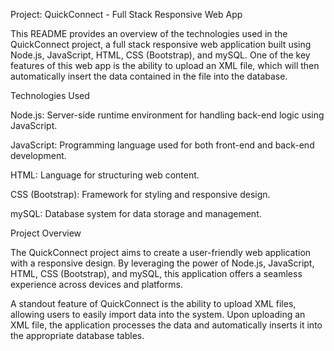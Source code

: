 Project: QuickConnect - Full Stack Responsive Web App


This README provides an overview of the technologies used in the QuickConnect project, a full stack responsive web application built using Node.js, JavaScript, HTML, CSS (Bootstrap), and mySQL. One of the key features of this web app is the ability to upload an XML file, which will then automatically insert the data contained in the file into the database.

Technologies Used

Node.js: Server-side runtime environment for handling back-end logic using JavaScript.

JavaScript: Programming language used for both front-end and back-end development.

HTML: Language for structuring web content.

CSS (Bootstrap): Framework for styling and responsive design.

mySQL: Database system for data storage and management.

Project Overview

The QuickConnect project aims to create a user-friendly web application with a responsive design. By leveraging the power of Node.js, JavaScript, HTML, CSS (Bootstrap), and mySQL, this application offers a seamless experience across devices and platforms.

A standout feature of QuickConnect is the ability to upload XML files, allowing users to easily import data into the system. Upon uploading an XML file, the application processes the data and automatically inserts it into the appropriate database tables.
